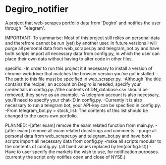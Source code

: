 # Degiro_notifier
A project that web-scrapes portfolio data from 'Degiro' and notifies the user through 'Telegram'.

IMPORTANT:
To summarise: 
Most of this project still relies on personal data and therefrore cannot be run (yet) by another user.
In future versions I will purge all personal data from web_scraper.py and telegram_bot.py and have both scripts import
all necessary data from config.py, in which the user can place their own data without having to alter code in other files.

specific:
-In order to run this project it it necessary to install a version of chrome-webdriver that matches the browser version you've got installed.
-The path to this file must be specified in web_scraper.py.
-Although 'the title contains the recipe', an account on Degiro is needed, specify your credentials in config.py.
  //the contents of DN_database.csv should be removed, they serve as an example.
-A telegram account is also necessary, you'll need to specify your chat-ID in config.py.
-Currently it is also necessary to run a telegram bot, your API-key can be specified in config.py.
-From telegram_bot.py > stock_list: The contents of this list should be changed to the users own portfolio.

PLANNED:
-[after exam] remove the exam related function from main.py.
-[after exam] remove all exam related docstrings and comments.
-purge all personal data from web_scraper.py and telegram_bot.py and have both scripts import all necessary data from config.py
-make all scripts modular to the contents of config.py. (all fixed values replaced by len(config.list))
-Have to user specify the markets the wish to use, for notification purposes. (currently the script only notifies open and close of NYSE.)
